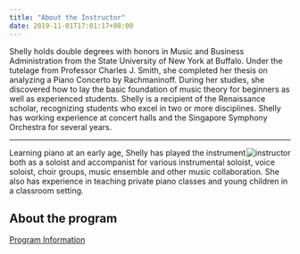 ```yaml
---
title: "About the Instructor"
date: 2019-11-01T17:01:17+08:00
---
```



Shelly holds double degrees with honors in Music and Business Administration from the State University of New York at Buffalo. Under the tutelage from Professor Charles J. Smith, she completed her thesis on analyzing a Piano Concerto by Rachmaninoff. During her studies, she discovered how to lay the basic foundation of music theory for beginners as well as experienced students. Shelly is a recipient of the Renaissance scholar, recognizing students who excel in two or more disciplines. Shelly has working experience at concert halls and the Singapore Symphony Orchestra for several years. 
<hr/>


<img style="float:right" src="/images/shelly_cartoon.png" alt="instructor">

Learning piano at an early age, Shelly has played the instrument both as a soloist and accompanist for various instrumental soloist, voice soloist, choir groups, music ensemble and other music collaboration. She also has experience in teaching private piano classes and young children in a classroom setting. 

## About the program

<a class="button cta rounded primary-btn raised" href="/program">
    Program Information
</a>